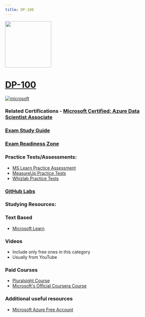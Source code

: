 ```yaml
---
title: DP-100
---
```


<img src="/dp-100.png" width="150" height="150">

# [DP-100](https://learn.microsoft.com/certifications/exams/dp-100)


<a href='https://learn.microsoft.com/en-us/certifications/browse/?type=role-based&levels=intermediate' target="_blank"><img alt='microsoft' src='https://img.shields.io/badge/associate-100000?style=for-the-badge&logo=microsoft&logoColor=white&labelColor=0078D4&color=212221'/></a> 

### Related Certifications - [Microsoft Certified: Azure Data Scientist Associate](https://learn.microsoft.com/en-us/certifications/azure-data-scientist)

### [Exam Study Guide](https://aka.ms/dp100-studyguide)
### [Exam Readiness Zone](https://learn.microsoft.com/en-us/shows/exam-readiness-zone/preparing-for-dp-100-design-and-prepare-a-machine-learning-solution-1-of-4/)

### Practice Tests/Assessments:
- [MS Learn Practice Assessment](https://learn.microsoft.com/certifications/exams/dp-100/practice/assessment?assessment-type=practice&assessmentId=62)
- [MeasureUp Practice Tests](https://www.measureup.com/microsoft-practice-test-dp-100-designing-and-implementing-a-data-science-solution-on-azure.html#u44)
- [Whizlab Practice Tests](https://www.whizlabs.com/microsoft-azure-certification-dp-100/)

### [GitHub Labs](https://aka.ms/dp100labs)

### Studying Resources:

### Text Based
- [Microsoft Learn](https://learn.microsoft.com/certifications/exams/dp-100)

### Videos
- Include only free ones in this category
- Usually from YouTube

### Paid Courses
- [Pluralsight Course](https://www.pluralsight.com/paths/microsoft-exam-dp-100-designing-and-implementing-a-data-science-solution-on-azure)
- [Microsoft's Official Coursera Course](https://www.coursera.org/professional-certificates/azure-data-scientist)
### Additional useful resources
- [Microsoft Azure Free Account](https://azure.microsoft.com/en-us/offers/ms-azr-0044p)
